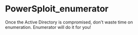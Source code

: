 # PowerSploit_enumerator
Once the Active Directory is compromised, don't waste time on enumeration.
Enumerator will do it for you!

